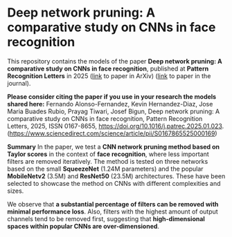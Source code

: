 # Deep network pruning: A comparative study on CNNs in face recognition

This repository contains the models of the paper **Deep network pruning: A comparative study on CNNs in face recognition**, published at **Pattern Recognition Letters** in 2025 ([link](https://arxiv.org/abs/2405.18302) to paper in ArXiv) ([link](https://doi.org/10.1016/j.patrec.2025.01.023) to paper in the journal).

**Please consider citing the paper if you use in your research the models shared here:**
Fernando Alonso-Fernandez, Kevin Hernandez-Diaz, Jose Maria Buades Rubio, Prayag Tiwari, Josef Bigun,
Deep network pruning: A comparative study on CNNs in face recognition,
Pattern Recognition Letters,
2025,
ISSN 0167-8655,
https://doi.org/10.1016/j.patrec.2025.01.023.
(https://www.sciencedirect.com/science/article/pii/S0167865525000169)

**Summary**
In the paper, we test a **CNN network pruning method based on Taylor scores** in the context of **face recognition**, where less important filters are removed iteratively. The method is tested on three networks based on the small **SqueezeNet** (1.24M parameters) and the popular **MobileNetv2** (3.5M) and **ResNet50** (23.5M) architectures. These have been selected to showcase the method on CNNs with different complexities and sizes. 

We observe that **a substantial percentage of filters can be removed with minimal performance loss**. Also, filters with the highest amount of output channels tend to be removed first, suggesting that **high-dimensional spaces within popular CNNs are over-dimensioned**.





